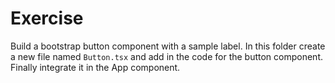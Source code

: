Exercise
========

Build a bootstrap button component with a sample label. In this folder create a new file named `Button.tsx` and add in the code for the button component. Finally integrate it in the App component.